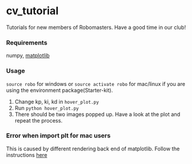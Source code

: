 # cv_tutorial
Tutorials for new members of Robomasters. Have a good time in our club!

### Requirements
numpy, [matplotlib](https://matplotlib.org/users/installing.html)

### Usage
`source robo` for windows or `source activate robo` for mac/linux if you are using the environment package(Starter-kit).

1. Change kp, ki, kd in `hover_plot.py`
2. Run `python hover_plot.py`
3. There should be two images popped up. Have a look at the plot and repeat the process.

### Error when import plt for mac users
This is caused by different rendering back end of matplotlib.
Follow the instructions [here](https://stackoverflow.com/questions/21784641/installation-issue-with-matplotlib-python)